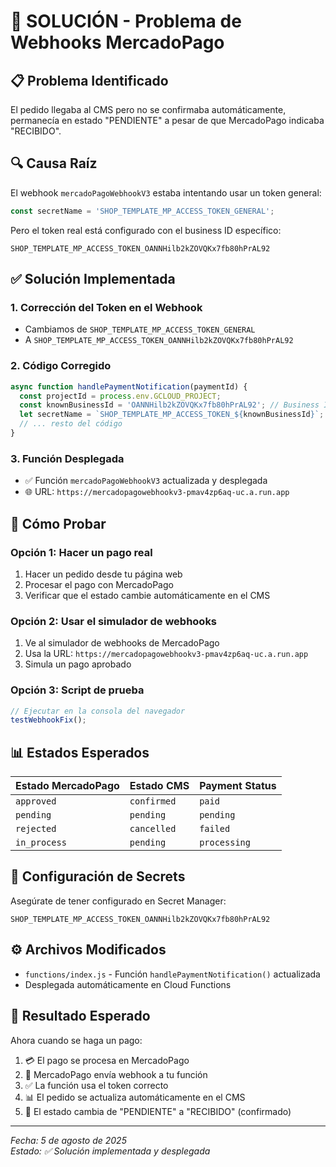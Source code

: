 # 🔧 SOLUCIÓN - Problema de Webhooks MercadoPago

## 📋 Problema Identificado

El pedido llegaba al CMS pero no se confirmaba automáticamente, permanecía en estado "PENDIENTE" a pesar de que MercadoPago indicaba "RECIBIDO".

## 🔍 Causa Raíz

El webhook `mercadoPagoWebhookV3` estaba intentando usar un token general:
```javascript
const secretName = 'SHOP_TEMPLATE_MP_ACCESS_TOKEN_GENERAL';
```

Pero el token real está configurado con el business ID específico:
```
SHOP_TEMPLATE_MP_ACCESS_TOKEN_OANNHilb2kZOVQKx7fb80hPrAL92
```

## ✅ Solución Implementada

### 1. **Corrección del Token en el Webhook**
- Cambiamos de `SHOP_TEMPLATE_MP_ACCESS_TOKEN_GENERAL` 
- A `SHOP_TEMPLATE_MP_ACCESS_TOKEN_OANNHilb2kZOVQKx7fb80hPrAL92`

### 2. **Código Corregido**
```javascript
async function handlePaymentNotification(paymentId) {
  const projectId = process.env.GCLOUD_PROJECT;
  const knownBusinessId = 'OANNHilb2kZOVQKx7fb80hPrAL92'; // Business ID del config
  let secretName = `SHOP_TEMPLATE_MP_ACCESS_TOKEN_${knownBusinessId}`;
  // ... resto del código
}
```

### 3. **Función Desplegada**
- ✅ Función `mercadoPagoWebhookV3` actualizada y desplegada
- 🌐 URL: `https://mercadopagowebhookv3-pmav4zp6aq-uc.a.run.app`

## 🧪 Cómo Probar

### Opción 1: Hacer un pago real
1. Hacer un pedido desde tu página web
2. Procesar el pago con MercadoPago
3. Verificar que el estado cambie automáticamente en el CMS

### Opción 2: Usar el simulador de webhooks
1. Ve al simulador de webhooks de MercadoPago
2. Usa la URL: `https://mercadopagowebhookv3-pmav4zp6aq-uc.a.run.app`
3. Simula un pago aprobado

### Opción 3: Script de prueba
```javascript
// Ejecutar en la consola del navegador
testWebhookFix();
```

## 📊 Estados Esperados

| Estado MercadoPago | Estado CMS | Payment Status |
|-------------------|------------|----------------|
| `approved` | `confirmed` | `paid` |
| `pending` | `pending` | `pending` |
| `rejected` | `cancelled` | `failed` |
| `in_process` | `pending` | `processing` |

## 🔐 Configuración de Secrets

Asegúrate de tener configurado en Secret Manager:
```
SHOP_TEMPLATE_MP_ACCESS_TOKEN_OANNHilb2kZOVQKx7fb80hPrAL92
```

## ⚙️ Archivos Modificados

- `functions/index.js` - Función `handlePaymentNotification()` actualizada
- Desplegada automáticamente en Cloud Functions

## 🎯 Resultado Esperado

Ahora cuando se haga un pago:
1. 💳 El pago se procesa en MercadoPago
2. 🔔 MercadoPago envía webhook a tu función
3. ✅ La función usa el token correcto
4. 📊 El pedido se actualiza automáticamente en el CMS
5. 🎉 El estado cambia de "PENDIENTE" a "RECIBIDO" (confirmado)

---

*Fecha: 5 de agosto de 2025*  
*Estado: ✅ Solución implementada y desplegada*
